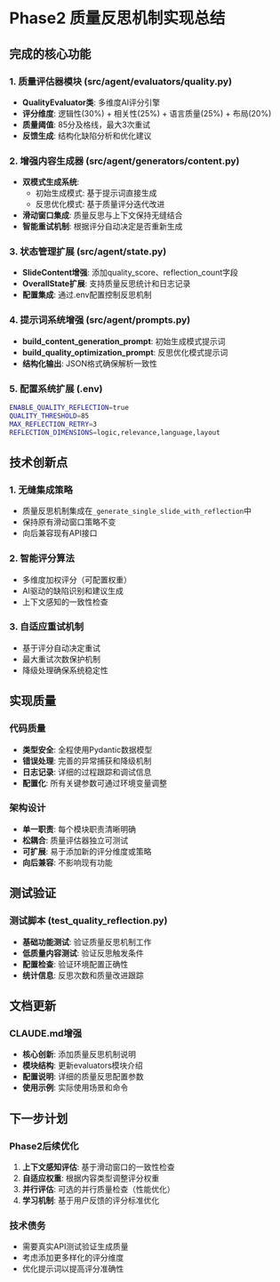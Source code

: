 # Phase2 质量反思机制实现总结

## 完成的核心功能

### 1. 质量评估器模块 (src/agent/evaluators/quality.py)
- **QualityEvaluator类**: 多维度AI评分引擎
- **评分维度**: 逻辑性(30%) + 相关性(25%) + 语言质量(25%) + 布局(20%)
- **质量阈值**: 85分及格线，最大3次重试
- **反馈生成**: 结构化缺陷分析和优化建议

### 2. 增强内容生成器 (src/agent/generators/content.py)
- **双模式生成系统**:
  - 初始生成模式: 基于提示词直接生成
  - 反思优化模式: 基于质量评分迭代改进
- **滑动窗口集成**: 质量反思与上下文保持无缝结合
- **智能重试机制**: 根据评分自动决定是否重新生成

### 3. 状态管理扩展 (src/agent/state.py)
- **SlideContent增强**: 添加quality_score、reflection_count字段
- **OverallState扩展**: 支持质量反思统计和日志记录
- **配置集成**: 通过.env配置控制反思机制

### 4. 提示词系统增强 (src/agent/prompts.py)
- **build_content_generation_prompt**: 初始生成模式提示词
- **build_quality_optimization_prompt**: 反思优化模式提示词
- **结构化输出**: JSON格式确保解析一致性

### 5. 配置系统扩展 (.env)
```bash
ENABLE_QUALITY_REFLECTION=true
QUALITY_THRESHOLD=85
MAX_REFLECTION_RETRY=3
REFLECTION_DIMENSIONS=logic,relevance,language,layout
```

## 技术创新点

### 1. 无缝集成策略
- 质量反思机制集成在`_generate_single_slide_with_reflection`中
- 保持原有滑动窗口策略不变
- 向后兼容现有API接口

### 2. 智能评分算法
- 多维度加权评分（可配置权重）
- AI驱动的缺陷识别和建议生成
- 上下文感知的一致性检查

### 3. 自适应重试机制
- 基于评分自动决定重试
- 最大重试次数保护机制
- 降级处理确保系统稳定性

## 实现质量

### 代码质量
- **类型安全**: 全程使用Pydantic数据模型
- **错误处理**: 完善的异常捕获和降级机制
- **日志记录**: 详细的过程跟踪和调试信息
- **配置化**: 所有关键参数可通过环境变量调整

### 架构设计
- **单一职责**: 每个模块职责清晰明确
- **松耦合**: 质量评估器独立可测试
- **可扩展**: 易于添加新的评分维度或策略
- **向后兼容**: 不影响现有功能

## 测试验证

### 测试脚本 (test_quality_reflection.py)
- **基础功能测试**: 验证质量反思机制工作
- **低质量内容测试**: 验证反思触发条件
- **配置检查**: 验证环境配置正确性
- **统计信息**: 反思次数和质量改进跟踪

## 文档更新

### CLAUDE.md增强
- **核心创新**: 添加质量反思机制说明
- **模块结构**: 更新evaluators模块介绍
- **配置说明**: 详细的质量反思配置参数
- **使用示例**: 实际使用场景和命令

## 下一步计划

### Phase2后续优化
1. **上下文感知评估**: 基于滑动窗口的一致性检查
2. **自适应权重**: 根据内容类型调整评分权重
3. **并行评估**: 可选的并行质量检查（性能优化）
4. **学习机制**: 基于用户反馈的评分标准优化

### 技术债务
- 需要真实API测试验证生成质量
- 考虑添加更多样化的评分维度
- 优化提示词以提高评分准确性